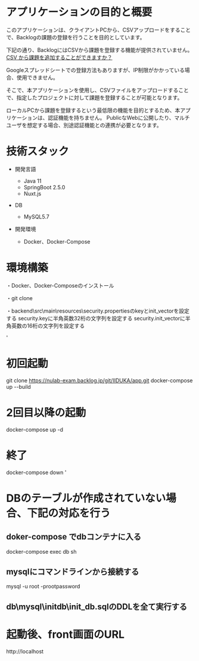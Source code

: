 # アプリケーションの目的と概要
このアプリケーションは、クライアントPCから、CSVアップロードをすることで、Backlogの課題の登録を行うことを目的としています。

下記の通り、BacklogにはCSVから課題を登録する機能が提供されていません。
[CSV から課題を追加することができますか？](https://support-ja.backlog.com/hc/ja/articles/360036149513-CSV-%E3%81%8B%E3%82%89%E8%AA%B2%E9%A1%8C%E3%82%92%E8%BF%BD%E5%8A%A0%E3%81%99%E3%82%8B%E3%81%93%E3%81%A8%E3%81%8C%E3%81%A7%E3%81%8D%E3%81%BE%E3%81%99%E3%81%8B-)

Googleスプレッドシートでの登録方法もありますが、IP制限がかかっている場合、使用できません。

そこで、本アプリケーションを使用し、CSVファイルをアップロードすることで、指定したプロジェクトに対して課題を登録することが可能となります。


ローカルPCから課題を登録するという最低限の機能を目的とするため、本アプリケーションは、認証機能を持ちません。
PublicなWebに公開したり、マルチユーザを想定する場合、別途認証機能との連携が必要となります。


# 技術スタック
* 開発言語
  * Java 11
  * SpringBoot 2.5.0
  * Nuxt.js

* DB  
  * MySQL5.7

* 開発環境  
  * Docker、Docker-Compose

# 環境構築
・Docker、Docker-Composeのインストール

・git clone

・backend\src\main\resources\security.propertiesのkeyとinit_vectorを設定する
security.keyに半角英数32桁の文字列を設定する
security.init_vectorに半角英数の16桁の文字列を設定する

'
# 初回起動
git clone https://nulab-exam.backlog.jp/git/IIDUKA/app.git
docker-compose up --build

# 2回目以降の起動
docker-compose up -d

# 終了
docker-compose down
'

# DBのテーブルが作成されていない場合、下記の対応を行う
## doker-compose でdbコンテナに入る
docker-compose exec db sh

## mysqlにコマンドラインから接続する
mysql -u root -prootpassword

## db\mysql\initdb\init_db.sqlのDDLを全て実行する

# 起動後、front画面のURL
http://localhost







